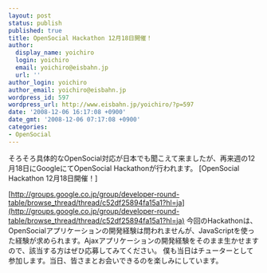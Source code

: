 ```yaml
---
layout: post
status: publish
published: true
title: OpenSocial Hackathon 12月18日開催！
author:
  display_name: yoichiro
  login: yoichiro
  email: yoichiro@eisbahn.jp
  url: ''
author_login: yoichiro
author_email: yoichiro@eisbahn.jp
wordpress_id: 597
wordpress_url: http://www.eisbahn.jp/yoichiro/?p=597
date: '2008-12-06 16:17:08 +0900'
date_gmt: '2008-12-06 07:17:08 +0900'
categories:
- OpenSocial
---
```


そろそろ具体的なOpenSocial対応が日本でも聞こえて来ましたが、再来週の12月18日にGoogleにてOpenSocial Hackathonが行われます。
[OpenSocial Hackathon 12月18日開催！]

[http://groups.google.co.jp/group/developer-round-table/browse_thread/thread/c52df25894fa15a1?hl=ja](http://groups.google.co.jp/group/developer-round-table/browse_thread/thread/c52df25894fa15a1?hl=ja)
今回のHackathonは、OpenSocialアプリケーションの開発経験は問われませんが、JavaScriptを使った経験が求められます。Ajaxアプリケーションの開発経験をそのまま生かせますので、該当する方はぜひ応募してみてください。
僕も当日はチューターとして参加します。当日、皆さまとお会いできるのを楽しみにしています。
